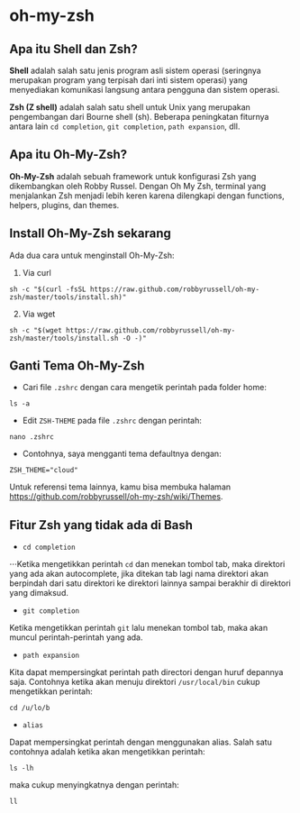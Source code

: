 # oh-my-zsh

## Apa itu Shell dan Zsh?

**Shell** adalah salah satu jenis program asli sistem operasi (seringnya merupakan program yang terpisah dari inti sistem operasi) yang menyediakan komunikasi langsung antara pengguna dan sistem operasi.

**Zsh (Z shell)** adalah salah satu shell untuk Unix yang merupakan pengembangan dari Bourne shell (sh). Beberapa peningkatan fiturnya antara lain ```cd completion```, ```git completion```, ```path expansion```, dll.

## Apa itu Oh-My-Zsh?

**Oh-My-Zsh** adalah sebuah framework untuk konfigurasi Zsh yang dikembangkan oleh Robby Russel. Dengan Oh My Zsh, terminal yang menjalankan Zsh menjadi lebih keren karena dilengkapi dengan functions, helpers, plugins, dan themes.

## Install Oh-My-Zsh sekarang

Ada dua cara untuk menginstall Oh-My-Zsh: 

1. Via curl
```
sh -c "$(curl -fsSL https://raw.github.com/robbyrussell/oh-my-zsh/master/tools/install.sh)"
```

2. Via wget
```
sh -c "$(wget https://raw.github.com/robbyrussell/oh-my-zsh/master/tools/install.sh -O -)"
```

## Ganti Tema Oh-My-Zsh

* Cari file `.zshrc` dengan cara mengetik perintah pada folder home:
```
ls -a
```
* Edit `ZSH-THEME` pada file `.zshrc` dengan perintah:
```
nano .zshrc
```
* Contohnya, saya mengganti tema  defaultnya dengan:
```
ZSH_THEME="cloud"
```


Untuk referensi tema lainnya, kamu bisa membuka halaman <https://github.com/robbyrussell/oh-my-zsh/wiki/Themes>.

## Fitur Zsh yang tidak ada di Bash

* `cd completion`

⋅⋅⋅Ketika mengetikkan perintah `cd` dan menekan tombol tab, maka direktori yang ada akan autocomplete, jika ditekan tab lagi nama direktori akan berpindah dari satu direktori ke direktori lainnya sampai berakhir di direktori yang dimaksud.

* `git completion`

Ketika mengetikkan perintah `git` lalu menekan tombol tab, maka akan muncul perintah-perintah yang ada.

* `path expansion`

Kita dapat mempersingkat perintah path directori dengan huruf depannya saja. Contohnya ketika akan menuju direktori `/usr/local/bin` cukup mengetikkan perintah:
```
cd /u/lo/b
```

* `alias`

Dapat mempersingkat perintah dengan menggunakan alias. Salah satu contohnya adalah ketika akan mengetikkan perintah:
```
ls -lh
```
maka cukup menyingkatnya dengan perintah:
```
ll
```


